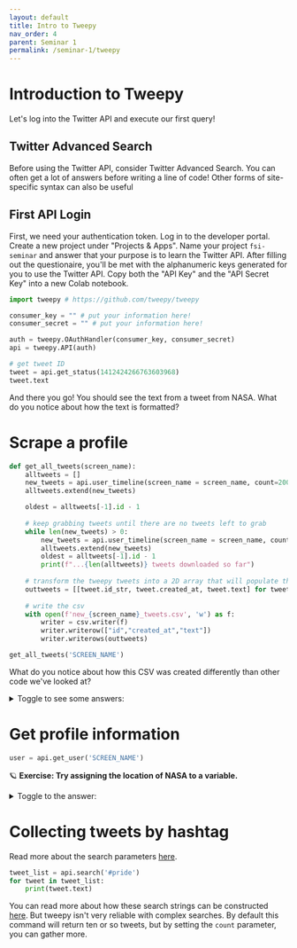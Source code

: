 ```yaml
---
layout: default
title: Intro to Tweepy
nav_order: 4
parent: Seminar 1
permalink: /seminar-1/tweepy
---
```


# Introduction to Tweepy

Let's log into the Twitter API and execute our first query! 

## Twitter Advanced Search

Before using the Twitter API, consider Twitter Advanced Search. You can often
get a lot of answers before writing a line of code! Other forms of site-specific syntax 
can also be useful

## First API Login

First, we need your authentication token. Log in to the developer portal.
Create a new project under "Projects & Apps". Name your project
`fsi-seminar` and answer that your purpose is to learn the Twitter API. 
After filling out the questionaire, you'll be met with the alphanumeric keys
generated for you to use the Twitter API. Copy both the "API Key" and the
"API Secret Key" into a new Colab notebook.


```python
import tweepy # https://github.com/tweepy/tweepy

consumer_key = "" # put your information here!
consumer_secret = "" # put your information here!

auth = tweepy.OAuthHandler(consumer_key, consumer_secret)
api = tweepy.API(auth)

# get tweet ID
tweet = api.get_status(1412424266763603968)
tweet.text
```

And there you go! You should see the text from a tweet from NASA. What
do you notice about how the text is formatted?

# Scrape a profile

```python
def get_all_tweets(screen_name):
    alltweets = []  
    new_tweets = api.user_timeline(screen_name = screen_name, count=200)
    alltweets.extend(new_tweets)

    oldest = alltweets[-1].id - 1
    
    # keep grabbing tweets until there are no tweets left to grab
    while len(new_tweets) > 0:
        new_tweets = api.user_timeline(screen_name = screen_name, count=200, max_id=oldest)
        alltweets.extend(new_tweets)
        oldest = alltweets[-1].id - 1
        print(f"...{len(alltweets)} tweets downloaded so far")
    
    # transform the tweepy tweets into a 2D array that will populate the csv 
    outtweets = [[tweet.id_str, tweet.created_at, tweet.text] for tweet in alltweets]
    
    # write the csv  
    with open(f'new_{screen_name}_tweets.csv', 'w') as f:
        writer = csv.writer(f)
        writer.writerow(["id","created_at","text"])
        writer.writerows(outtweets)

get_all_tweets('SCREEN_NAME')
```

What do you notice about how this CSV was created differently than other code
we've looked at?

<details> 
    <summary>Toggle to see some answers:</summary>
    <ul>
        <li>Because we're using tweepy, we can get to the text and timestamp information straight from what tweepy calls a Tweet object. You can't do this with JSON, but tweepy already parsed the most important features and making them easily accessible.</li>
        <li>We're using python's <a href="https://docs.python.org/3/library/csv.html">csv library</a> instead of Pandas to write the CSV. If you're not analyzing the data and just want to make a CSV, using this library can be useful.</li>
    </ul>
</details>

# Get profile information

```python
user = api.get_user('SCREEN_NAME')
```

🪐 **Exercise: Try assigning the location of NASA to a variable.**

<details><summary>Toggle to the answer:</summary>
<script src="https://gist.github.com/kmcelwee/d23a027129b0b4f2026afb519a8873c5.js"></script>
</details>

# Collecting tweets by hashtag

Read more about the search parameters [here](https://docs.tweepy.org/en/v3.5.0/api.html#help-methods).

```python
tweet_list = api.search('#pride')
for tweet in tweet_list:
    print(tweet.text)
```

You can read more about how these search strings can be constructed 
[here](https://developer.twitter.com/en/docs/twitter-api/tweets/search/integrate/build-a-query).
But tweepy isn't very reliable with complex searches. By default this command will return 
ten or so tweets, but by setting the `count` parameter, you
can gather more.
